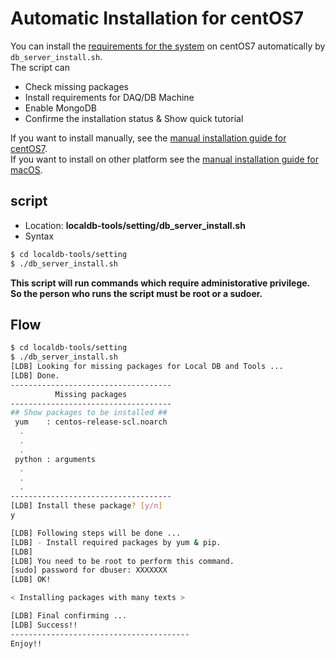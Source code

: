 # Automatic Installation for centOS7

You can install the [requirements for the system](requirements-list.md) on centOS7 automatically by `db_server_install.sh`.<br>
The script can

- Check missing packages
- Install requirements for DAQ/DB Machine
- Enable MongoDB
- Confirme the installation status & Show quick tutorial

If you want to install manually, see  the [manual installation guide for centOS7](manual-centos.md).<br>
If you want to install on other platform see the [manual installation guide for macOS](manual-macos.md).

## script

- Location: **localdb-tools/setting/db_server_install.sh**
- Syntax

```bash
$ cd localdb-tools/setting
$ ./db_server_install.sh
```

**This script will run commands which require administorative privilege.**<br>
**So the person who runs the script must be root or a sudoer.**

## Flow

```bash
$ cd localdb-tools/setting
$ ./db_server_install.sh
[LDB] Looking for missing packages for Local DB and Tools ...
[LDB] Done.
------------------------------------
          Missing packages
------------------------------------
## Show packages to be installed ##
 yum    : centos-release-scl.noarch
  .
  .
  .
 python : arguments
  .
  .
  .
------------------------------------
[LDB] Install these package? [y/n]
y

[LDB] Following steps will be done ...
[LDB] - Install required packages by yum & pip.
[LDB]
[LDB] You need to be root to perform this command.
[sudo] password for dbuser: XXXXXXX
[LDB] OK!

< Installing packages with many texts >

[LDB] Final confirming ...
[LDB] Success!!
----------------------------------------
Enjoy!!
```
